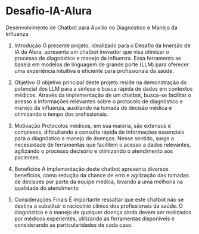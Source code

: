 # Desafio-IA-Alura
Desenvolvimento de Chatbot para Auxílio no Diagnóstico e Manejo da Influenza

1. Introdução
O presente projeto, idealizado para o Desafio da Imersão de IA da Alura, apresenta um chatbot inovador que visa otimizar o processo de diagnóstico e manejo da influenza. Essa ferramenta se baseia em modelos de linguagem de grande porte (LLM) para oferecer uma experiência intuitiva e eficiente para profissionais da saúde.

2. Objetivo
O objetivo principal deste projeto reside na demonstração do potencial dos LLM para a síntese e busca rápida de dados em contextos médicos. Através da implementação de um chatbot, busca-se facilitar o acesso a informações relevantes sobre o protocolo de diagnóstico e manejo da influenza, auxiliando na tomada de decisão médica e otimizando o tempo dos profissionais.

3. Motivação
Protocolos médicos, em sua maioria, são extensos e complexos, dificultando a consulta rápida de informações essenciais para o diagnóstico e manejo de doenças. Nesse sentido, surge a necessidade de ferramentas que facilitem o acesso a dados relevantes, agilizando o processo decisório e otimizando o atendimento aos pacientes.
 
4. Benefícios
A implementação deste chatbot apresenta diversos benefícios, como redução da chance de erro e agilização das tomadas de decisoes por parte da equipe médica, levando a uma melhoria na qualidade do atendimento

6. Considerações Finais
É importante ressaltar que este chatbot não se destina a substituir o raciocínio clínico dos profissionais da saúde. O diagnóstico e o manejo de qualquer doença ainda devem ser realizados por médicos experientes, utilizando as ferramentas disponíveis e considerando as particularidades de cada caso.
